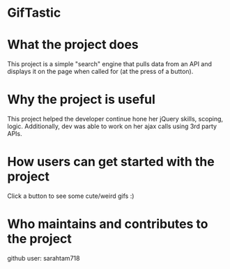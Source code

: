 # GifTastic

# What the project does
This project is a simple "search" engine that pulls data from an API and displays it on the page when called for (at the press of a button). 

# Why the project is useful
This project helped the developer continue hone her jQuery skills, scoping, logic. Additionally, dev was able to work on her ajax calls using 3rd party APIs.

# How users can get started with the project
Click a button to see some cute/weird gifs :)

# Who maintains and contributes to the project
github user: sarahtam718
